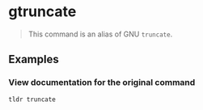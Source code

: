 # gtruncate

> This command is an alias of GNU `truncate`.

## Examples

### View documentation for the original command

```bash
tldr truncate
```
